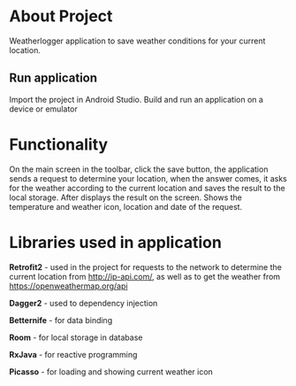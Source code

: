 # About Project 
Weatherlogger application to save weather conditions for your current location.

## Run application

Import the project in Android Studio. Build and run an application on a device or emulator

# Functionality

On the main screen in the toolbar, click the save button, the application sends a request to determine your location,
when the answer comes, it asks for the weather according to the current location and saves the result to the local storage.
After displays the result on the screen. Shows the temperature and weather icon, location and date of the request.

# Libraries used in application

**Retrofit2** - used in the project for requests to the network to determine the current location from http://ip-api.com/, as well as to get the weather from https://openweathermap.org/api

**Dagger2** - used to dependency injection

**Betternife** - for data binding

**Room** - for local storage in database

**RxJava** - for reactive programming

**Picasso** - for loading and showing current weather icon

